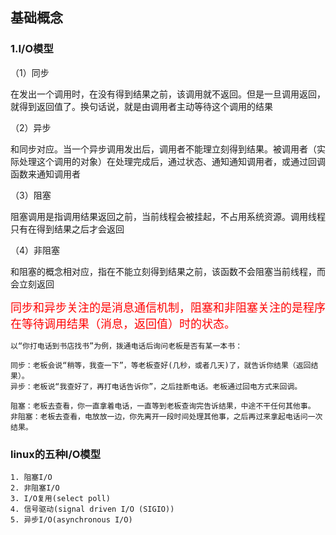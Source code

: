 ## 基础概念

### 1.I/O模型

（1）同步

在发出一个调用时，在没有得到结果之前，该调用就不返回。但是一旦调用返回，就得到返回值了。换句话说，就是由调用者主动等待这个调用的结果

（2）异步

和同步对应。当一个异步调用发出后，调用者不能理立刻得到结果。被调用者（实际处理这个调用的对象）在处理完成后，通过状态、通知通知调用者，或通过回调函数来通知调用者

（3）阻塞

阻塞调用是指调用结果返回之前，当前线程会被挂起，不占用系统资源。调用线程只有在得到结果之后才会返回

（4）非阻塞

和阻塞的概念相对应，指在不能立刻得到结果之前，该函数不会阻塞当前线程，而会立刻返回

<font face="黑体" color=red size=4>同步和异步关注的是消息通信机制，阻塞和非阻塞关注的是程序在等待调用结果（消息，返回值）时的状态。</font>

```
以“你打电话到书店找书”为例，拨通电话后询问老板是否有某一本书：

同步：老板会说“稍等，我查一下”，等老板查好(几秒，或者几天)了，就告诉你结果（返回结果）。
异步：老板说“我查好了，再打电话告诉你”，之后挂断电话。老板通过回电方式来回调。

阻塞：老板去查看，你一直拿着电话，一直等到老板查询完告诉结果，中途不干任何其他事。
非阻塞：老板去查看，电放放一边，你先离开一段时间处理其他事，之后再过来拿起电话问一次结果。
```

### linux的五种I/O模型
```
1. 阻塞I/O
2. 非阻塞I/O
3. I/O复用(select poll)
4. 信号驱动(signal driven I/O (SIGIO))
5. 异步I/O(asynchronous I/O)
```
